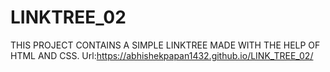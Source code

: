 # LINKTREE_02
THIS PROJECT CONTAINS  A  SIMPLE LINKTREE MADE WITH THE HELP OF HTML AND CSS. 
Url:https://abhishekpapan1432.github.io/LINK_TREE_02/
